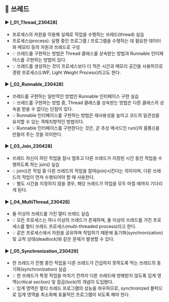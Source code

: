 ####
## 📌 쓰레드
####
#### ► [_01_Thread_230428]
- 프로세스의 자원을 이용해 실제로 작업을 수행하는 쓰레드(thread) 실습
- 프로세스(process): 실행 중인 프로그램 / 프로그램을 수행하는 데 필요한 데이터와 메모리 등의 자원과 쓰레드로 구성
- 💡 쓰레드를 구현하는 방법은 Thread 클래스를 상속받는 방법과 Runnable 인터페이스를 구현하는 방법이 있다.
- 💡 쓰레드를 생성하는 것이 프로세스보다 더 적은 시간과 메모리 공간을 사용하므로 경량 프로세스(LWP, Light Weight Process)라고도 한다.
####
#### ► [_02_Runnable_230428]
- 쓰레드를 구현하는 일반적인 방법인 Runnable 인터페이스 구현 실습
- 💡 쓰레드를 구현하는 방법 중, Thread 클래스를 상속받는 방법은 다른 클래스의 상속을 받을 수 없다는 단점이 있다.
- 💡 Runnable 인터페이스를 구현하는 방법은 재사용성을 높이고 코드의 일관성을 유지할 수 있는 객체지향적인 방법이다.
- 💡 Runnable 인터페이스를 구현한다는 것은, 곧 추상 메서드인 run()의 몸통{}을 만들어 주는 것을 의미한다.
####
#### ► [_03_Join_230428]
- 쓰레드 자신이 하던 작업을 잠시 멈추고 다른 쓰레드가 지정된 시간 동안 작업을 수행하도록 하는 join() 실습
- 💡 join()은 작업 중 다른 쓰레드의 작업을 참여(join)시킨다는 의미이며, 다른 쓰레드의 작업이 먼저 수행되어야 할 때 사용한다.
- 💡 별도 시간을 지정하지 않을 경우, 해당 쓰레드가 작업을 모두 마칠 때까지 기다리게 된다.
####
#### ► [_04_MultiThread_230428]
- 둘 이상의 쓰레드를 가진 멀티 쓰레드 실습
- 💡 모든 프로세스는 하나 이상의 쓰레드가 존재하며, 둘 이상의 쓰레드를 가진 프로세스를 멀티 쓰레드 프로세스(multi-threaded process)라고 한다.
- 💡 같은 프로세스에서 자원을 공유하며 작업하기 때문에 동기화(synchronization) 및 교착 상태(deadlock)와 같은 문제가 발생할 수 있다.
####
#### ► [_05_Synchronization_230429]
-  한 쓰레드가 진행 중인 작업을 다른 쓰레드가 간섭하지 못하도록 막는 쓰레드의 동기화(synchronization) 실습
- 💡 한 쓰레드가 특정 작업을 마치기 전까지 다른 쓰레드에 방해받지 않도록 임계 영역(critical section) 및 잠금(lock)의 개념이 도입됐다.
- 💡 임계 영역은 멀티 쓰레드 프로그램의 성능을 좌우하므로, synchronized 블럭으로 임계 영역을 최소화해 효율적인 프로그램이 되도록 해야 한다.
####
